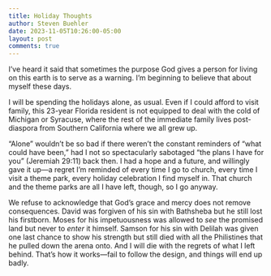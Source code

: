 ```yaml
---
title: Holiday Thoughts
author: Steven Buehler
date: 2023-11-05T10:26:00-05:00
layout: post
comments: true
---
```


I’ve heard it said that sometimes the purpose God gives a person for living on this earth is to serve as a warning. I’m beginning to believe that about myself these days.

I will be spending the holidays alone, as usual. Even if I could afford to visit family, this 23-year Florida resident is not equipped to deal with the cold of Michigan or Syracuse, where the rest of the immediate family lives post-diaspora from Southern California where we all grew up.

“Alone” wouldn’t be so bad if there weren’t the constant reminders of “what could have been,” had I not so spectacularly sabotaged “the plans I have for you” (Jeremiah 29:11) back then. I had a hope and a future, and willingly gave it up—a regret I’m reminded of every time I go to church, every time I visit a theme park, every holiday celebration I find myself in. That church and the theme parks are all I have left, though, so I go anyway.

We refuse to acknowledge that God’s grace and mercy does not remove consequences. David was forgiven of his sin with Bathsheba but he still lost his firstborn. Moses for his impetuousness was allowed to *see* the promised land but never to *enter* it himself. Samson for his sin with Delilah was given one last chance to show his strength but still died with all the Philistines that he pulled down the arena onto. And I will die with the regrets of what I left behind. That’s how it works—fail to follow the design, and things will end up badly.